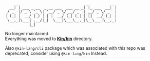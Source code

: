```
     _                               _           _
  __| | ___ _ __  _ __ ___  ___ __ _| |_ ___  __| |
 / _` |/ _ \ '_ \| '__/ _ \/ __/ _` | __/ _ \/ _` |
| (_| |  __/ |_) | | |  __/ (_| (_| | ||  __/ (_| |
 \__,_|\___| .__/|_|  \___|\___\__,_|\__\___|\__,_|
           |_|
```

No longer maintained. <br>
Everything was moved to **[Kin/bin](https://github.com/kin-lang/kin/tree/main/bin)** directory.

Also `@kin-lang/cli` package which was associated with this repo was deprecated, consider using `@kin-lang/kin` Instead.
